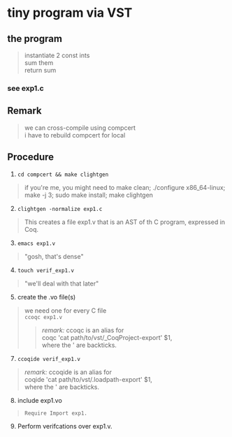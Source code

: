 # tiny program via VST
## the program
>instantiate 2 const ints  
>sum them  
>return sum  
### see exp1.c

## Remark
>we can cross-compile using compcert  
>i have to rebuild compcert for local  

## Procedure
1. `cd compcert && make clightgen`  
> if you're me, you might need to make clean; ./configure x86_64-linux; make -j 3; sudo make install; make clightgen
2. `clightgen -normalize exp1.c`  
> This creates a file exp1.v that is an AST of th C program, expressed in Coq.
3. `emacs exp1.v`  
> "gosh, that's dense"  
4. `touch verif_exp1.v`  
> "we'll deal with that later"
5. create the .vo file(s)  
> we need one for every C file  
>`ccoqc exp1.v`  
>>*remark:* ccoqc is an alias for  
>>coqc 'cat path/to/vst/_CoqProject-export' $1,  
>>where the ' are backticks.
7. `ccoqide verif_exp1.v`  
>*remark:* ccoqide is an alias for  
>coqide 'cat path/to/vst/.loadpath-export' $1,  
>where the ' are backticks.
8. include exp1.vo  
>`Require Import exp1.`  
9. Perform verifcations over exp1.v.  



